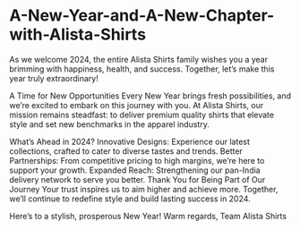 # A-New-Year-and-A-New-Chapter-with-Alista-Shirts
As we welcome 2024, the entire Alista Shirts family wishes you a year brimming with happiness, health, and success. Together, let’s make this year truly extraordinary!

A Time for New Opportunities
Every New Year brings fresh possibilities, and we’re excited to embark on this journey with you. At Alista Shirts, our mission remains steadfast: to deliver premium quality shirts that elevate style and set new benchmarks in the apparel industry.

What’s Ahead in 2024?
Innovative Designs: Experience our latest collections, crafted to cater to diverse tastes and trends.
Better Partnerships: From competitive pricing to high margins, we’re here to support your growth.
Expanded Reach: Strengthening our pan-India delivery network to serve you better.
Thank You for Being Part of Our Journey
Your trust inspires us to aim higher and achieve more. Together, we’ll continue to redefine style and build lasting success in 2024.

Here’s to a stylish, prosperous New Year!
Warm regards,
Team Alista Shirts
